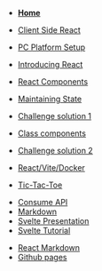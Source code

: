 <!-- docs/_sidebar.md -->

* [<B>Home</B>](README.md)
* [Client Side React](25_Block_REACT/README.md)
* [PC Platform Setup](25_Block_REACT/section_0/setup.md)
* [Introducing React](25_Block_REACT/section_1/react_intro.md)
* [React Components](25_Block_REACT/section_2/components.md)
* [Maintaining State](25_Block_REACT/section_3/maintainingState.md)

* [Challenge solution 1](25_Block_REACT/section_3/maintainingStateChallengeFunction.md)

* [Class components](25_Block_REACT/section_4/classComponents.md)
* [Challenge solution 2](25_Block_REACT/section_4/maintainingStateChallengeClass.md)
* [React/Vite/Docker](25_Block_REACT/section_5/reactDevelopment1.md)
* [Tic-Tac-Toe](25_Block_REACT/section_6/tictactoe.md)
<!--Week 4 --> 
* [Consume API](25_Block_REACT/section_7/consumejsonapi.md)
* [Markdown](25_Block_REACT/section_8/markdown.md)
* [Svelte Presentation](25_Block_REACT/section_9/SveltePresentation.md)
* [Svelte Tutorial](25_Block_REACT/section_10/SvelteTutorial.md) 
  
<!--Week 5 --> 
* [React Markdown](25_Block_REACT/section_11/Router.md)
* [Github pages](25_Block_REACT/section_12/githubpages.md)
<!--Week 6  
* [Reactnative consumes JSON API](Block_REACT/section_13/reactNative.md)-->
<!--Week 7  
* [Build ReactNative on docker](Block_REACT/section_14/ReactNativedocker.md)-->
